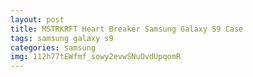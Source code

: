 ```yaml
---
layout: post
title: MSTRKRFT Heart Breaker Samsung Galaxy S9 Case
tags: samsung galaxy s9
categories: samsung
img: 112h77tEWfmf_sowy2evwSNuOvdUpqomR
---
```

